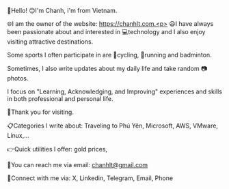 👋Hello! <space><space>
😊I'm Chanh, i'm from Vietnam. 

🌐I am the owner of the website: https://chanhlt.com.<p>
😃I have always been passionate about and interested in 💻technology and I also enjoy visiting attractive destinations.<p>
Some sports I often participate in are 🚴cycling, 🏃running and badminton. <p>
Sometimes, I also write updates about my daily life and take random 📷photos. <p>
I focus on "Learning, Acknowledging, and Improving" experiences and skills in both professional and personal life. 

👏Thank you for visiting.

📋Categories I write about: Traveling to Phú Yên, Microsoft, AWS, VMware, Linux,...

👉Quick utilities I offer: gold prices,

📧You can reach me via email: chanhlt@gmail.com 

💁Connect with me via: X, Linkedin, Telegram, Email, Phone


